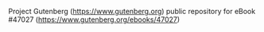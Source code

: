 Project Gutenberg (https://www.gutenberg.org) public repository for eBook #47027 (https://www.gutenberg.org/ebooks/47027)
